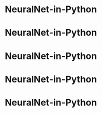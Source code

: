 # NeuralNet-in-Python
# NeuralNet-in-Python
# NeuralNet-in-Python
# NeuralNet-in-Python
# NeuralNet-in-Python
